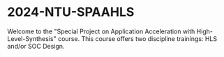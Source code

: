 # 2024-NTU-SPAAHLS
Welcome to the "Special Project on Application Acceleration with High-Level-Synthesis" course.
This course offers two discipline trainings: HLS and/or SOC Design.
